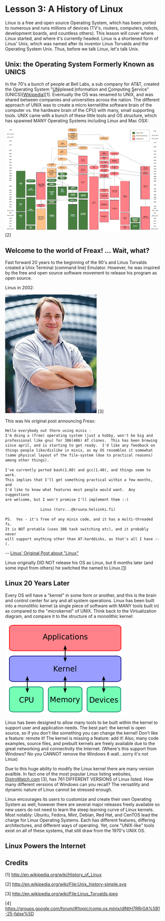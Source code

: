 Lesson 3: A History of Linux
============================
Linux is a free and open source Operating System, which has been ported to numerous and runs millions of devices (TV's, routers, computers, robots, development boards, and countless others).
This lesson will cover where Linux started, and where it's currently headed. 
Linux is a shortened form of Linus' Unix, which was named after its inventor Linus Torvalds and the Operating System Unix.
Thus, before we talk Linux, let's talk Unix.

Unix: the Operating System Formerly Known as UNICS
--------------------------------------------------
In the 70's a bunch of people at Bell Labs, a sub company for AT&T, created the Operating System "<u>UN</u>iplexed <u>I</u>nformation and <u>C</u>omputing <u>S</u>ervice" (UNICS)\[[Wikipedia][1]\]\[1\].
Eventually the OS was renamed to UNIX, and was shared between companies and universities across the nation.
The different approach of UNIX was to create a micro kernel(the software brain of the computer vs. the hardware brain of the CPU) with many, small supporting tools.
UNIX came with a bunch of these little tools and OS structure, which has spawned MANY Operating Systems including Linux and Mac OSX:

![UNIX Family Tree](./01_Family_Tree.png) \[2\]

Welcome to the world of Freax! ... Wait, what?
----------------------------------------------
Fast forward 20 years to the beginning of the 90's and Linus Torvalds created a Unix Terminal (command line) Emulator.
However, he was inspired by the free and open source software movement to release his program as open source.

Linus in 2002:

![Linus in 2002](./03_Linus_Torvalds.jpeg) \[3\]

This was his original post announcing Freax:
```
Hello everybody out there using minix -
I'm doing a (free) operating system (just a hobby, won't be big and
professional like gnu) for 386(486) AT clones.  This has been brewing
since april, and is starting to get ready.  I'd like any feedback on
things people like/dislike in minix, as my OS resembles it somewhat
(same physical layout of the file-system (due to practical reasons)
among other things).

I've currently ported bash(1.08) and gcc(1.40), and things seem to work. 
This implies that I'll get something practical within a few months, and
I'd like to know what features most people would want.  Any suggestions
are welcome, but I won't promise I'll implement them :-)

                Linus (torv...@kruuna.helsinki.fi)

PS.  Yes - it's free of any minix code, and it has a multi-threaded fs. 
It is NOT protable (uses 386 task switching etc), and it probably never
will support anything other than AT-harddisks, as that's all I have :-(. 
```
-- [Linus' Original Post about "Linux"][4]

Linus originally DID NOT release his OS as Linux, but 6 months later (and some input from others) he switched the named to Linux.\[[1]\]

Linux 20 Years Later
--------------------
Every OS will have a "kernel" in some form or another, and this is the brain and control center for any and all system operations.
Linux has been built into a monolithic kernel (a single piece of software with MANY tools built in) as compared to the "microkernel" of UNIX.
Think back to the Virtualization diagram, and compare it to the structure of a monolithic kernel:

![A Monolithic Kernel](./02_Kernels_.png)

Linux has been designed to allow many tools to be built within the kernel to support user and application needs.
The best part: the kernel is open source, so if you don't like something you can change the kernel!
Don't like a feature: remote it!
The kernel is missing a feature: add it!
Also, many code examples, source files, and prebuilt kernels are freely available due to the great networking and connectivity the Internet.
(Where's this support from Windows? No you CANNOT remove the Windows 8 wall...sorry it's not Linux)

Due to this huge ability to modify the Linux kernel there are many version availble.
In fact one of the most popular Linux listing websites, [DistroWatch.com](http://distrowatch.com/) \[3\], has 761 DIFFERENT VERSIONS of Linux listed.
How many different versions of Windows can you recall?
The versatility and dynamic nature of Linux cannot be stressed enough.

Linux encourages its users to customize and create their own Operating System as well, however there are several major releases freely available so new users do not need to learn the steep learning curve of Linux kernels.
Most notably: Ubuntu, Fedora, Mint, Debian, Red Hat, and CenTOS lead the charge for Linux Operating Systems.
Each has different features, differing architectures, and different ways of operating.
Yet, core "UNIX-like" tools exist on all of these systems, that still draw from the 1970's UNIX OS.

Linux Powers the Internet
-------------------------


Credits
-------
\[1\] http://en.wikipedia.org/wiki/History_of_Linux

\[2\] http://en.wikipedia.org/wiki/File:Unix_history-simple.svg

\[3\] http://en.wikipedia.org/wiki/File:Linus_Torvalds.jpeg

\[4\] https://groups.google.com/forum/#!topic/comp.os.minix/dlNtH7RRrGA%5B1-25-false%5D

[1]:http://en.wikipedia.org/wiki/History_of_Linux
[2]:http://en.wikipedia.org/wiki/File:Unix_history-simple.svg
[3]:http://en.wikipedia.org/wiki/File:Linus_Torvalds.jpeg
[4]:https://groups.google.com/forum/#!topic/comp.os.minix/dlNtH7RRrGA%5B1-25-false%5D
